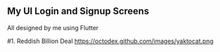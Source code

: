 ## My UI Login and Signup Screens

All designed by me using Flutter

#1. Reddish Billion Deal
https://octodex.github.com/images/yaktocat.png
